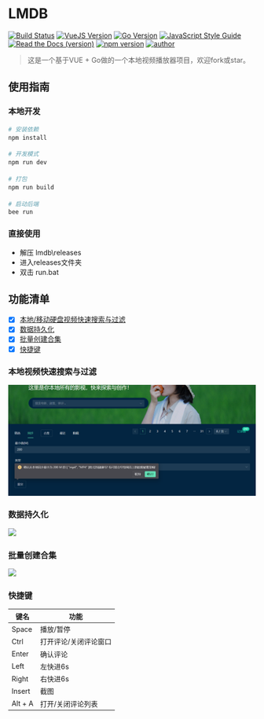 # LMDB
[![Build Status](https://travis-ci.com/PowerDos/Mall-Vue.svg?branch=master)](https://travis-ci.com/PowerDos/Mall-Vue)
[![VueJS Version](https://img.shields.io/badge/VueJS-v3.2.13-green.svg?style=flat-square)](https://vuejs.org/)
[![Go Version](https://img.shields.io/badge/Go-1.19-green.svg?style=flat-square)](https://vuejs.org/)
[![JavaScript Style Guide](https://img.shields.io/badge/code_style-standard-brightgreen.svg)](https://standardjs.com)
[![Read the Docs (version)](https://img.shields.io/readthedocs/pip/stable.svg)](https://github.com)
[![npm version](https://img.shields.io/badge/npm-v8.13.2-brightgreen.svg)](https://standardjs.com)
[![author](https://img.shields.io/badge/author-mxq-brightgreen.svg)](https://standardjs.com)



> 这是一个基于VUE + Go做的一个本地视频播放器项目，欢迎fork或star。

## 使用指南

### 本地开发
``` bash
# 安装依赖
npm install

# 开发模式
npm run dev

# 打包
npm run build

# 启动后端
bee run
```
### 直接使用

- 解压 lmdb\releases
- 进入releases文件夹
- 双击 run.bat



## 功能清单
- [x] [本地/移动硬盘视频快速搜索与过滤](#本地视频快速搜索与过滤)
- [x] [数据持久化](#数据持久化)
- [x] [批量创建合集](#批量创建合集)
- [x] [快捷键](#快捷键)

### 本地视频快速搜索与过滤

![](https://github.com/hustpython/lmdb/blob/main/readmeimg/1.png)

### 数据持久化

![]([./readmeimg./2.png](https://github.com/hustpython/lmdb/blob/main/readmeimg/2.png))

### 批量创建合集

![]([./readmeimg./3.png](https://github.com/hustpython/lmdb/blob/main/readmeimg/3.png))

### 快捷键

| 键名    | 功能                  |
| ------- | --------------------- |
| Space   | 播放/暂停             |
| Ctrl    | 打开评论/关闭评论窗口 |
| Enter   | 确认评论              |
| Left    | 左快进6s              |
| Right   | 右快进6s              |
| Insert  | 截图                  |
| Alt + A | 打开/关闭评论列表     |

